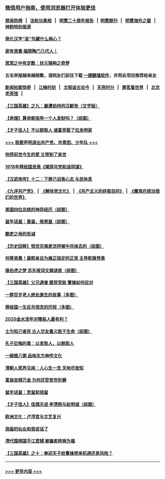 ### [微信用户指南，使用浏览器打开体验更佳](https://github.com/gfw-breaker/banned-news1/blob/master/indexes/wechat-guide.md?t=0)
#### [禁闻热榜](热点新闻.md?t=0)  &nbsp;&nbsp;|&nbsp;&nbsp; [法轮功真相](https://github.com/gfw-breaker/truth/blob/master/README.md?t=0) &nbsp;&nbsp;|&nbsp;&nbsp; [明慧二十周年报告](https://github.com/gfw-breaker/mh-reports/blob/master/README.md?t=0) &nbsp;&nbsp;|&nbsp;&nbsp;[明慧期刊](https://github.com/gfw-breaker/mh-qikan) &nbsp;&nbsp;|&nbsp;&nbsp; [明慧海外之窗](https://github.com/gfw-breaker/mh-news/blob/master/README.md?t=0) &nbsp;&nbsp;|&nbsp;&nbsp; [神韵特别报道](https://github.com/gfw-breaker/mh-news/blob/master/shenyun.md?t=0)
#### [简化汉字“圣”包藏什么祸心？](../pages/prog647/a102751558.md?t=01132302) 
#### [家有贤妻 福荫陶门几代人！](../pages/prog647/a102751577.md?t=01132302) 
#### [冥冥之中有定数：状元锦袍之奇梦](../pages/prog647/a102751528.md?t=01132302) 
#### 五毛举报越来越频繁，请网友们前往下载 [一键翻墙软件](https://github.com/gfw-breaker/ssr-accounts)，并将此项目推荐给亲友
#### [新闻拍案惊奇](https://github.com/gfw-breaker/banned-news1/blob/master/pages/link4.md) &nbsp;&nbsp;|&nbsp;&nbsp; [江峰时刻](https://github.com/gfw-breaker/banned-news1/blob/master/pages/link4.md) &nbsp;&nbsp;|&nbsp;&nbsp; [文昭谈古论今](https://github.com/gfw-breaker/banned-news1/blob/master/pages/link4.md) &nbsp;&nbsp;|&nbsp;&nbsp; [天亮时分](https://github.com/gfw-breaker/banned-news1/blob/master/pages/link4.md) &nbsp;&nbsp;|&nbsp;&nbsp; [萧茗看世界](https://github.com/gfw-breaker/banned-news1/blob/master/pages/link4.md) &nbsp;&nbsp;|&nbsp;&nbsp; [北京老茶馆](https://github.com/gfw-breaker/banned-news1/blob/master/pages/link4.md) &nbsp;&nbsp;|&nbsp;&nbsp; 
#### [【三国英雄】之九：屡遭劫持的汉献帝（文字版）](../pages/prog647/a102751159.md?t=01132302) 
#### [【命理】算命能指导一个人发财吗？（组图）](../pages/prog647/a102750233.md?t=01132302) 
#### [【才子佳人】不以貌取人 诸葛亮娶了位发明家](../pages/prog647/a102750182.md?t=01132302) 
#### [>>> 我要声明退出共产党、共青团、少年队 <<<](https://github.com/begood0513/goodnews/blob/master/quit/letter.md) 
#### [他将前世今生的爱 又带到了来世](../pages/prog647/a102749431.md?t=01132302) 
#### [1978年蒋经国发表《揭穿共党和谈阴谋》](../pages/prog647/a102749421.md?t=01132302) 
#### [【汉武帝传】十二：下罪己诏表心志 与民休息](../pages/prog647/a102749591.md?t=01132302) 
#### [《九评共产党》](https://github.com/begood0513/9ping.md/blob/master/README.md) &nbsp;|&nbsp; [《解体党文化》](../../../../jtdwh.md/blob/master/README.md)  &nbsp;|&nbsp; [《共产主义的终极目的》](../../../../gczydzjmd.md/blob/master/README.md) &nbsp;|&nbsp; [《魔鬼在统治我们的世界》](../../../../mgztzwmdsj.md/blob/master/README.md) 
#### [美国四位总统的神异经历（组图）](../pages/prog647/a102748603.md?t=01132302) 
#### [鼠年话鼠：善鼠、报恩鼠（组图）](../pages/prog647/a102748572.md?t=01132302) 
#### [酷吏之母的告诫](../pages/prog647/a102747850.md?t=01132302) 
#### [【历史回眸】惊世灾难是怎样被中共抹去的（组图）](../pages/prog647/a102747833.md?t=01132302) 
#### [何等贤惠！康熙亲自为雍正指定的正宫 主导乾隆登基](../pages/prog647/a102743153.md?t=01132302) 
#### [唐伯虎之梦 苏东坡词文揭谜底（组图）](../pages/prog647/a102746917.md?t=01132302) 
#### [【三国英雄】父兄遇害 腹背受敌 曹操如何应对](../pages/prog647/a102746324.md?t=01132302) 
#### [一群百岁老人绝处逢生的故事（多图）](../pages/prog647/a102745603.md?t=01132302) 
#### [蒋经国一生反共信念的历程（多图）](../pages/prog647/a102745570.md?t=01132302) 
#### [2020金水流年对哪些人最有利？](../pages/prog647/a102745014.md?t=01132302) 
#### [士为知己者死 古人交友重义胜于生命（组图）](../pages/prog647/a102744950.md?t=01132302) 
#### [孔子后悔的事：以言取人，以貌取人](../pages/prog647/a102744936.md?t=01132302) 
#### [一碗腊八粥 品味东方神传文化](../pages/prog647/a102744279.md?t=01132302) 
#### [清朝人冥界见闻：人心生一念 天地尽皆知](../pages/prog647/a102744063.md?t=01132302) 
#### [富翁坐拥万金 为何还受贫穷折磨](../pages/prog647/a102744047.md?t=01132302) 
#### [鼠年话鼠：灵鼠和钱鼠](../pages/prog647/a102743362.md?t=01132302) 
#### [【才子佳人】佳偶天成 李清照与赵明诚（组图）](../pages/prog647/a102743295.md?t=01132302) 
#### [欧洲文化：卢浮宫与文艺复兴](../pages/prog647/a102742713.md?t=01132302) 
#### [我画的仙女和我说话了](../pages/prog647/a102742464.md?t=01132302) 
#### [清代围棋国手江君辅 被骗卖转祸为福](../pages/prog647/a102742453.md?t=01132302) 
#### [【三国英雄】之十：奉迎天子给曹操带来机遇还是风险？](../pages/prog647/a102741768.md?t=01132302) 

----
#### [ >>> 更早内容 <<< ](../indexes/prog647-earlier.md)
